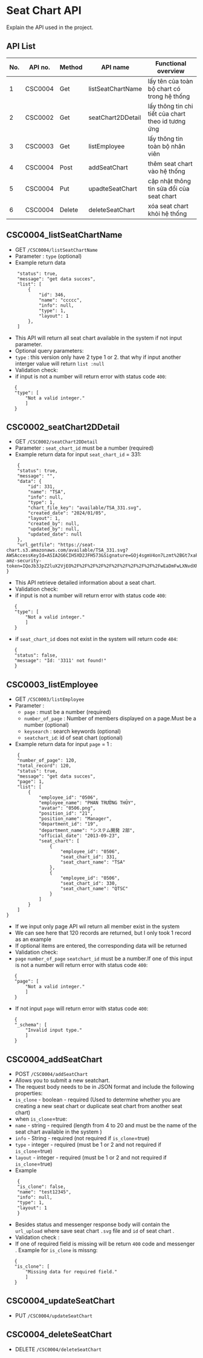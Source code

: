 # Seat Chart API
Explain the API used in the project.

## API List

|No.|API no.|Method  |API name         |Functional overview                               |
|---|-------|--------|-----------------|--------------------------------------------------|
|1  |CSC0004|Get     |listSeatChartName|lấy tên của toàn bộ chart có trong hệ thống       |
|2  |CSC0002|Get     |seatChart2DDetail|lấy thông tin chi tiết của chart theo id tương ứng|
|3  |CSC0003|Get     |listEmployee     |lấy thông tin toàn bộ nhân viên                   |
|4  |CSC0004|Post    |addSeatChart     |thêm seat chart vào hệ thống                      |
|5  |CSC0004|Put     |upadteSeatChart  |cập nhật thông tin sửa đổi của seat chart         |
|6  |CSC0004|Delete  |deleteSeatChart  |xóa seat chart khỏi hệ thống                      |

## CSC0004_listSeatChartName
- GET `/CSC0004/listSeatChartName`
- Parameter : `type` (optional)
- Example return data
```
    "status": true,
    "message": "get data succes",
    "list": [
        {
            "id": 346,
            "name": "ccccc",
            "info": null,
            "type": 1,
            "layout": 1
        },
    ]
```
- This API will return all seat chart available in the system if not input parameter.
- Optional query parameters:
 - `type` : this version only have 2 type 1 or 2. that why if input another interger value will return `list :null`
- Validation check:
 - if input is not a number will return error with status code `400`:
 ```
    {
    "type": [
        "Not a valid integer."
        ]
    }
 ```
## CSC0002_seatChart2DDetail
- GET `/CSC0002/seatChart2DDetail` 
- Parameter : `seat_chart_id` must be a number (required)
- Example return data for input `seat_chart_id` = 331:
```
    {
    "status": true,
    "message": "",
    "data": {
        "id": 331,
        "name": "TSA",
        "info": null,
        "type": 1,
        "chart_file_key": "available/TSA_331.svg",
        "created_date": "2024/01/05",
        "layout": 1,
        "created_by": null,
        "updated_by": null,
        "updated_date": null
    },
    "url_getfile": "https://seat-chart.s3.amazonaws.com/available/TSA_331.svg?AWSAccessKeyId=ASIA2G6CIH5XD2JFH573&Signature=GOj4sgmV4on7Lzmt%2BGt7xaPnBxk%3D&x-amz-security-token=IQoJb3JpZ2luX2VjEO%2F%2F%2F%2F%2F%2F%2F%2F%2F%2F%2FwEaDmFwLXNvdXRoZWFzdC0xIkYwRAIgJ7pU4DANceN5i6WbEOBKDx1CgeaPWo8i%2F4Yuci3%2FRUUCIFoyAI96stinM4Yf6vDIzeblc0GMFoyMP3Yp5UOQAjEuKqkDCIj%2F%2F%2F%2F%2F%2F%2F%2F%2F%2FwEQAxoMNzAyMDk3NjY5OTk4IgzU5BQlt8sm5wAy35wq%2FQKMoRoATjSmvm4C9rDxbtZaMG6wDSRWuyuKSEJvXuFas5%2FRnufRDDb7hjUY74g3W0BFJ%2FEeBs7KrFXGyH%2FIkA9c0XBxmnAG%2F1Co3IHcp8jvWazChqfQWeOHpqFv74dlNIPbc4957xYx9BTd3MucA1p5SCnu%2BJdTWb5mF9mfIOuRpge5sWHUzEocovUPWZft%2FOmOA%2BaLfJcnyos%2FGU8%2B7aRgxeC%2BKREq40Gr93PvMWozjhELOKjzbIaoZWnkBlmzVnhFrq0K8DrtZXTrmGl1SNscDzE84KDcc8ZLBu0A0mG61MGrirXj8hQe4AS9lyZSEZw3FqN%2Ffv7%2Ftu3DWEAXkJ0G4NPGfTECWhFOMkOtBkpexeqHJD6EvnM39ldOpbXgaLDV9G8PFHAcY6bWI07BgFSEX%2BIkiA%2FH0Wg%2Bka9pCSbL7ooRrsescnMs9xPSu1Fs0C9xLNd1gPj2MxoGIRhEzOs4qc07Gwif7aKrVmQY%2FFBZ%2FzkgVJmMD%2BjUubn5rjIwh8zerAY6ngEP3ajDXu9KMKx%2BpCUCXK%2F0VvGzvsFef4rCjbIVkNuruOt8eH6GaddXHoV68SGmOlnEj4SJy%2FzUcxLDRHN%2Bu7GJYmhaV664iTm2GuA5Qs1dQ3d7yJpDwmQUKawFL%2Bq0xDbyBRAPh0nI7jdKUAvKb73lnYPvAl0FcmP6zsEwkoeWAz7CwcXX5Qm6V5Xo3cO9RicXp1M%2Be8QT%2BhKwZvAE7w%3D%3D&Expires=1704440450"
}
```
- This API retrieve detailed information about a seat chart.
- Validation check:
 - if input is not a number will return error with status code `400`:
 ```
    {
    "type": [
        "Not a valid integer."
        ]
    }
 ```
 - if `seat_chart_id` does not exist in the system will return code `404`:

 ```
    {
    "status": false,
    "message": "Id: '3311' not found!"
    }
 ```
## CSC0003_listEmployee
- GET `/CSC0003/listEmployee`
- Parameter :
    - `page` : must be a number (required)
    - `number_of_page` : Number of members displayed on a page.Must be a number (optional)
    - `keysearch` : search keywords (optional)
    - `seatchart_id`: id of seat chart (optional)
- Example return data for input `page` = 1 :
```
    {
    "number_of_page": 120,
    "total_record": 120,
    "status": true,
    "message": "get data succes",
    "page": 1,
    "list": [
        {
            "employee_id": "0506",
            "employee_name": "PHAN TRƯỜNG THỦY",
            "avatar": "0506.png",
            "position_id": "21",
            "position_name": "Manager",
            "department_id": "19",
            "department_name": "システム開発 2部",
            "official_date": "2013-09-23",
            "seat_chart": [
                {
                    "employee_id": "0506",
                    "seat_chart_id": 331,
                    "seat_chart_name": "TSA"
                },
                {
                    "employee_id": "0506",
                    "seat_chart_id": 330,
                    "seat_chart_name": "QTSC"
                }
            ]
        }
    ]
}
```
- If we input only page API wil return all member exist in the system
- We can see here that 120 records are returned, but I only took 1 record as an example
- If optional items are entered, the corresponding data will be returned
- Validation check:
 - `page` `number_of_page` `seatchart_id` must be a number.If one of this input is not a number will return error with status code `400`: 
 ```
    {
    "page": [
        "Not a valid integer."
        ]
    }
 ```
 - If not input `page` will return error with status code `400`: 
 ```
    {
    "_schema": [
        "Invalid input type."
        ]
    }
 ```
## CSC0004_addSeatChart
- POST `/CSC0004/addSeatChart`
- Allows you to submit a new seatchart.
- The request body needs to be in JSON format and include the following properties:
 - `is_clone` - boolean - required (Used to determine whether you are creating a new seat chart or duplicate seat chart from another seat chart)
  - when `is_clone`=true:
   - `name` - string - required (length from 4 to 20 and must be the name of the seat chart available in the system )
   - `info` - String - required (not required if `is_clone`=true)
   - `type` - integer - required (must be 1 or 2 and not required if `is_clone`=true)
   - `layout` - integer - required (must be 1 or 2 and not required if `is_clone`=true)
- Example
```
    {
    "is_clone": false,
    "name": "test12345",
    "info": null,
    "type": 1,
    "layout": 1
    }
```
- Besides status and messenger response body will contain the `url_upload` where save seat chart `.svg` file and `id` of seat chart .
- Validation check :
 - If one of required field is missing will be return `400` code and messenger . Example for `is_clone` is missng:
 ```
    {
    "is_clone": [
        "Missing data for required field."
        ]
    }
 ```

 ## CSC0004_updateSeatChart
 - PUT `/CSC0004/updateSeatChart`




  ## CSC0004_deleteSeatChart
 - DELETE `/CSC0004/deleteSeatChart`
 